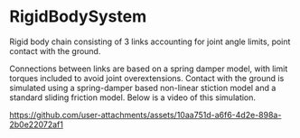 # RigidBodySystem
Rigid body chain consisting of 3 links accounting for joint angle limits, point contact with the ground.


Connections between links are based on a spring damper model, with limit torques included to avoid joint overextensions. Contact with the ground is simulated using a spring-damper based non-linear stiction model and a standard sliding friction model. Below is a video of this simulation.

https://github.com/user-attachments/assets/10aa751d-a6f6-4d2e-898a-2b0e22072af1

